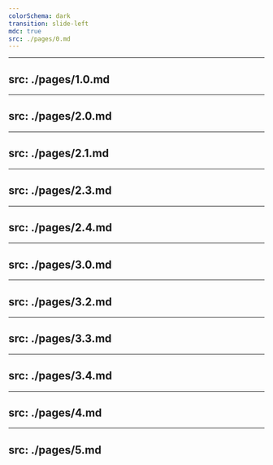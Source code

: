 ```yaml
---
colorSchema: dark
transition: slide-left
mdc: true
src: ./pages/0.md
---
```


---
src: ./pages/1.0.md
---

---
src: ./pages/2.0.md
---

---
src: ./pages/2.1.md
---

---
src: ./pages/2.3.md
---

---
src: ./pages/2.4.md
---

---
src: ./pages/3.0.md
---

---
src: ./pages/3.2.md
---

---
src: ./pages/3.3.md
---

---
src: ./pages/3.4.md
---

---
src: ./pages/4.md
---

---
src: ./pages/5.md
---

